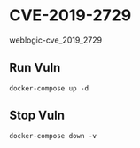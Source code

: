 # CVE-2019-2729

weblogic-cve_2019_2729

## Run Vuln

```
docker-compose up -d
```

## Stop Vuln

```
docker-compose down -v
```

